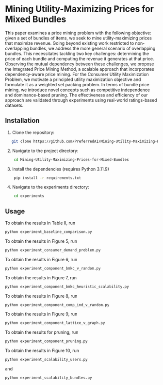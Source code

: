 # Mining Utility-Maximizing Prices for Mixed Bundles

This paper examines a price mining problem with the following objective: given a set of bundles of items, we seek to mine utility-maximizing prices that maximize revenue. Going beyond existing work restricted to non-overlapping bundles, we address the more general scenario of overlapping bundles. This necessitates tackling two key challenges: determining the price of each bundle and computing the revenue it generates at that price. Observing the mutual dependency between these challenges, we propose the Integrated Price Mining Method, a scalable approach that incorporates dependency-aware price mining. For the Consumer Utility Maximization Problem, we motivate a principled utility maximization objective and formulate it as a weighted set packing problem. In terms of bundle price mining, we introduce novel concepts such as competitive independence and dominance-based pruning. The effectiveness and efficiency of our approach are validated through experiments using real-world ratings-based datasets.

## Installation
1. Clone the repository:
```bash
   git clone https://github.com/PreferredAI/Mining-Utility-Maximizing-Prices-for-Mixed-Bundles.git
```
2. Navigate to the project directory:
```bash
    cd Mining-Utility-Maximizing-Prices-for-Mixed-Bundles
```

3. Install the dependencies (requires Python 3.11.9)
```bash
    pip install -r requirements.txt
```

4. Navigate to the experiments directory:
```bash
    cd experiments
```

## Usage
To obtain the results in Table II, run
```bash
python experiment_baseline_comparison.py
```
To obtain the results in Figure 5, run 
```bash
python experiment_consumer_demand_problem.py
```
To obtain the results in Figure 6, run 
```bash
python experiment_component_bmkc_v_random.py
```
To obtain the results in Figure 7, run 
```bash
python experiment_component_bmkc_heuristic_scalability.py
```
To obtain the results in Figure 8, run 
```bash
python experiment_component_comp_ind_v_random.py
```
To obtain the results in Figure 9, run 
```bash
python experiment_component_lattice_v_graph.py
```
To obtain the results for pruning, run 
```bash
python experiment_component_pruning.py
```
To obtain the results in Figure 10, run 
```bash
python experiment_scalability_users.py 
```
and 
```bash
python experiment_scalability_bundles.py
```
